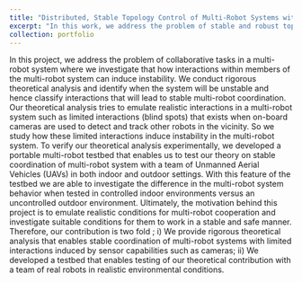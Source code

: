```yaml
---
title: "Distributed, Stable Topology Control of Multi-Robot Systems with Asymmetric Interactions"
excerpt: "In this work, we address the problem of stable and robust topology control of multi-robot system with asymmetric interactions. <br/><img src='/images/distributed_cntrl.png'>"
collection: portfolio
---
```


In this project, we address the problem of collaborative tasks in a multi-robot system where
we investigate that how interactions within members of the multi-robot system can induce
instability. We conduct rigorous theoretical analysis and identify when the system will be
unstable and hence classify interactions that will lead to stable multi-robot coordination.
Our theoretical analysis tries to emulate realistic interactions in a multi-robot system such
as limited interactions (blind spots) that exists when on-board cameras are used to detect
and track other robots in the vicinity. So we study how these limited interactions induce
instability in the multi-robot system. To verify our theoretical analysis experimentally,
we developed a portable multi-robot testbed that enables us to test our theory on stable
coordination of multi-robot system with a team of Unmanned Aerial Vehicles (UAVs) in both
indoor and outdoor settings. With this feature of the testbed we are able to investigate the
difference in the multi-robot system behavior when tested in controlled indoor environments
versus an uncontrolled outdoor environment. Ultimately, the motivation behind this project is
to emulate realistic conditions for multi-robot cooperation and investigate suitable conditions
for them to work in a stable and safe manner. Therefore, our contribution is two fold ; i) We
provide rigorous theoretical analysis that enables stable coordination of multi-robot systems
with limited interactions induced by sensor capabilities such as cameras; ii) We developed
a testbed that enables testing of our theoretical contribution with a team of real robots in
realistic environmental conditions.
